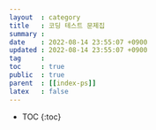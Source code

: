 ```yaml
---
layout  : category
title   : 코딩 테스트 문제집
summary : 
date    : 2022-08-14 23:55:07 +0900
updated : 2022-08-14 23:55:07 +0900
tag     : 
toc     : true
public  : true
parent  : [[index-ps]]
latex   : false
---
```

* TOC
{:toc}
